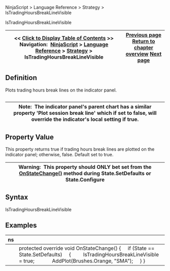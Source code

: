 ﻿
NinjaScript \> Language Reference \> Strategy \> IsTradingHoursBreakLineVisible

IsTradingHoursBreakLineVisible

| \<\< [Click to Display Table of Contents](istradinghoursbreaklinevisible.md) \>\> **Navigation:**     [NinjaScript](ninjascript.md) \> [Language Reference](language_reference_wip.md) \> [Strategy](strategy.md) \> IsTradingHoursBreakLineVisible | [Previous page](isinstrategyanalyer.md) [Return to chapter overview](strategy.md) [Next page](iswaituntilflat.md) |
| --- | --- |
## Definition
Plots trading hours break lines on the indicator panel.
## 

| Note:  The indicator panel's parent chart has a similar property 'Plot session break line' which if set to false, will override the indicator's local setting if true. |
| --- |

## Property Value
This property returns true if trading hours break lines are plotted on the indicator panel; otherwise, false. Default set to true.
 

| Warning:  This property should ONLY bet set from the [OnStateChange()](onstatechange.md) method during State.SetDefaults or State.Configure |
| --- |

## Syntax
IsTradingHoursBreakLineVisible

## Examples

| ns | |
| --- | --- |
|  | protected override void OnStateChange() {      if (State \=\= State.SetDefaults)      {          IsTradingHoursBreakLineVisible \= true;               AddPlot(Brushes.Orange, "SMA");      } } |
